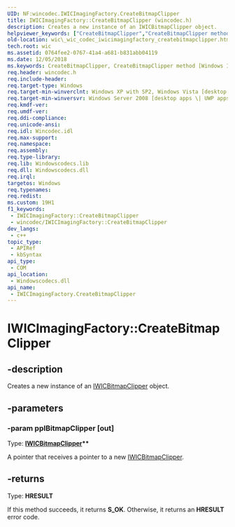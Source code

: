 ```yaml
---
UID: NF:wincodec.IWICImagingFactory.CreateBitmapClipper
title: IWICImagingFactory::CreateBitmapClipper (wincodec.h)
description: Creates a new instance of an IWICBitmapClipper object.
helpviewer_keywords: ["CreateBitmapClipper","CreateBitmapClipper method [Windows Imaging Component]","CreateBitmapClipper method [Windows Imaging Component]","IWICImagingFactory interface","IWICImagingFactory interface [Windows Imaging Component]","CreateBitmapClipper method","IWICImagingFactory.CreateBitmapClipper","IWICImagingFactory::CreateBitmapClipper","_wic_codec_iwicimagingfactory_createbitmapclipper","wic._wic_codec_iwicimagingfactory_createbitmapclipper","wincodec/IWICImagingFactory::CreateBitmapClipper"]
old-location: wic\_wic_codec_iwicimagingfactory_createbitmapclipper.htm
tech.root: wic
ms.assetid: 0764fee2-0767-41a4-a681-b831abb04119
ms.date: 12/05/2018
ms.keywords: CreateBitmapClipper, CreateBitmapClipper method [Windows Imaging Component], CreateBitmapClipper method [Windows Imaging Component],IWICImagingFactory interface, IWICImagingFactory interface [Windows Imaging Component],CreateBitmapClipper method, IWICImagingFactory.CreateBitmapClipper, IWICImagingFactory::CreateBitmapClipper, _wic_codec_iwicimagingfactory_createbitmapclipper, wic._wic_codec_iwicimagingfactory_createbitmapclipper, wincodec/IWICImagingFactory::CreateBitmapClipper
req.header: wincodec.h
req.include-header: 
req.target-type: Windows
req.target-min-winverclnt: Windows XP with SP2, Windows Vista [desktop apps \| UWP apps]
req.target-min-winversvr: Windows Server 2008 [desktop apps \| UWP apps]
req.kmdf-ver: 
req.umdf-ver: 
req.ddi-compliance: 
req.unicode-ansi: 
req.idl: Wincodec.idl
req.max-support: 
req.namespace: 
req.assembly: 
req.type-library: 
req.lib: Windowscodecs.lib
req.dll: Windowscodecs.dll
req.irql: 
targetos: Windows
req.typenames: 
req.redist: 
ms.custom: 19H1
f1_keywords:
 - IWICImagingFactory::CreateBitmapClipper
 - wincodec/IWICImagingFactory::CreateBitmapClipper
dev_langs:
 - c++
topic_type:
 - APIRef
 - kbSyntax
api_type:
 - COM
api_location:
 - Windowscodecs.dll
api_name:
 - IWICImagingFactory.CreateBitmapClipper
---
```


# IWICImagingFactory::CreateBitmapClipper


## -description

Creates a new instance of an <a href="https://docs.microsoft.com/windows/desktop/api/wincodec/nn-wincodec-iwicbitmapclipper">IWICBitmapClipper</a> object.

## -parameters

### -param ppIBitmapClipper [out]

Type: <b><a href="https://docs.microsoft.com/windows/desktop/api/wincodec/nn-wincodec-iwicbitmapclipper">IWICBitmapClipper</a>**</b>

A pointer that receives a pointer to a new <a href="https://docs.microsoft.com/windows/desktop/api/wincodec/nn-wincodec-iwicbitmapclipper">IWICBitmapClipper</a>.

## -returns

Type: <b>HRESULT</b>

If this method succeeds, it returns <b xmlns:loc="http://microsoft.com/wdcml/l10n">S_OK</b>. Otherwise, it returns an <b xmlns:loc="http://microsoft.com/wdcml/l10n">HRESULT</b> error code.

